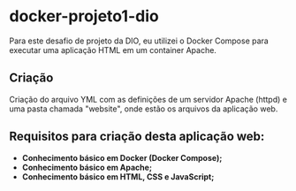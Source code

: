 # docker-projeto1-dio

Para este desafio de projeto da DIO, eu utilizei o Docker Compose para executar uma aplicação HTML em um container Apache.

## Criação

Criação do arquivo YML com as definições de um servidor Apache (httpd) e uma pasta chamada "website", onde estão os arquivos da aplicação web.

## Requisitos para criação desta aplicação web:

- **Conhecimento básico em Docker (Docker Compose);**
- **Conhecimento básico em Apache;**
- **Conhecimento básico em HTML, CSS e JavaScript;**
